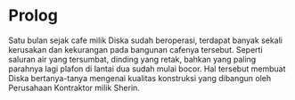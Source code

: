 # Prolog


Satu bulan sejak cafe milik Diska sudah beroperasi, terdapat banyak sekali kerusakan dan kekurangan pada bangunan cafenya tersebut. Seperti saluran air yang tersumbat, dinding yang retak, bahkan yang paling parahnya lagi plafon di lantai dua sudah mulai bocor. Hal tersebut membuat Diska bertanya-tanya mengenai kualitas konstruksi yang dibangun oleh Perusahaan Kontraktor milik Sherin.
